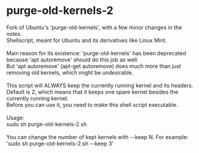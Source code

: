 # purge-old-kernels-2
Fork of Ubuntu's 'purge-old-kernels', with a few minor changes in the notes.<br>
Shellscript, meant for Ubuntu and its derivatives like Linux Mint.<br>
<br>
Main reason for its existence: 'purge-old-kernels' has been deprecated because 'apt autoremove' should do this job as well.<br>
But 'apt autoremove' (apt-get autoremove) does much more than just removing old kernels, which might be undesirable.<br>
<br>
This script will ALWAYS keep the currently running kernel and its headers.<br>
Default is 2, which means that it keeps one spare kernel besides the currently running kernel.<br>
Before you can use it, you need to make this shell script executable.<br>
<br>
Usage:<br>
sudo sh purge-old-kernels-2.sh<br>
<br>
You can change the number of kept kernels with --keep N. For example: 'sudo sh purge-old-kernels-2.sh --keep 3'<br>
